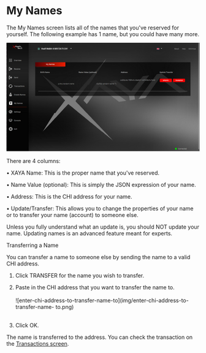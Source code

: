 # My Names

The My Names screen lists all of the names that you've reserved for yourself. 
The following example has 1 name, but you could have many more.

![my-names-screen-1-name](img/my-names-screen-1-name.zoom53.png)

There are 4 columns:

• XAYA Name: This is the proper name that you've reserved.

• Name Value (optional): This is simply the JSON expression of your name.

• Address: This is the CHI address for your name.

• Update/Transfer: This allows you to change the properties of your name or to 
transfer your name (account) to someone else.

Unless you fully understand what an update is, you should NOT update your name. 
Updating names is an advanced feature meant for experts.

Transferring a Name

You can transfer a name to someone else by sending the name to a valid CHI 
address.

1. Click TRANSFER for the name you wish to transfer.

2. Paste in the CHI address that you want to transfer the name to.  
   
![enter-chi-address-to-transfer-name-to](img/enter-chi-address-to-transfer-name-
to.png)  
 

3. Click OK.

The name is transferred to the address. You can check the transaction on the 
[Transactions screen](transactions.md).


